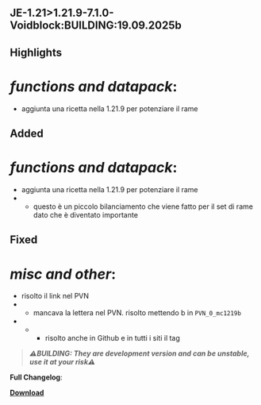 ## JE-1.21>1.21.9-7.1.0-Voidblock:BUILDING:19.09.2025b

## Highlights

# _functions and datapack_:

- aggiunta una ricetta nella 1.21.9 per potenziare il rame

## Added

# _functions and datapack_:

- aggiunta una ricetta nella 1.21.9 per potenziare il rame
- - questo è un piccolo bilanciamento che viene fatto per il set di rame dato che è diventato importante

## Fixed

# _misc and other_:

- risolto il link nel PVN
- - mancava la lettera nel PVN. risolto mettendo b in ```PVN_0_mc1219b```
- - - risolto anche in Github e in tutti i siti il tag

> _**⚠️BUILDING: They are development version and can be unstable, use it at your risk⚠️**_

**Full Changelog**:

[**Download**]()